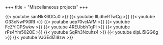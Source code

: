 +++
title = "Miscellaneous projects"
+++

{{< youtube sanNkK6DCu0 >}}
{{< youtube IlLdheRTwCg >}}
{{< youtube O33cNwPX0RI >}}
{{< youtube uep70vcIAfM >}}
{{< youtube FcZYiCPSwkw >}}
{{< youtube 4REUbbhTgPI >}}
{{< youtube rPs4Ym502OE >}}
{{< youtube SqRh3Ncuhz4 >}}
{{< youtube dipLI5iGG6g >}}
{{< youtube VJGEdIZI8zw >}}